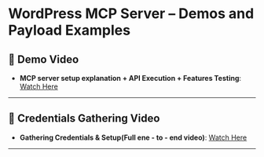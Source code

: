 # WordPress MCP Server – Demos and Payload Examples

## 🎥 Demo Video
- **MCP server setup explanation + API Execution + Features Testing**: [Watch Here](https://drive.google.com/file/d/1x-74Uj86ixDycsdd7QrHqTbG7QqniEwp/view?usp=sharing)

---

## 🎥 Credentials Gathering Video
- **Gathering Credentials & Setup(Full ene - to - end video)**: [Watch Here](https://drive.google.com/file/d/1Ecl_o6q4WRbZnRPsN3wdfEjAe06vqlv8/view?usp=sharing)

---
